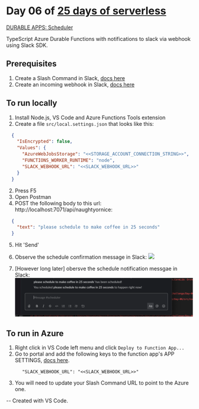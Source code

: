 # Day 06 of [25 days of serverless](https://www.25daysofserverless.com)

[DURABLE APPS: Scheduler](https://25daysofserverless.com/calendar/6)

TypeScript Azure Durable Functions with notifications to slack via webhook using Slack SDK.

## Prerequisites
1. Create a Slash Command in Slack, [docs here](https://api.slack.com/interactivity/slash-commands)
2. Create an incoming webhook in Slack, [docs here](https://api.slack.com/apps/AR4871ZR7/incoming-webhooks?)

## To run locally
1. Install Node.js, VS Code and Azure Functions Tools extension
2. Create a file `src/local.settings.json` that looks like this:
```json
  {
    "IsEncrypted": false,
    "Values": {
      "AzureWebJobsStorage": "<<STORAGE_ACCOUNT_CONNECTION_STRING>>",
      "FUNCTIONS_WORKER_RUNTIME": "node",
      "SLACK_WEBHOOK_URL": "<<SLACK_WEBHOOK_URL>>"
    }
  }
```
2. Press F5
3. Open Postman
4. POST the following body to this url: http://localhost:7071/api/naughtyornice:
```json
  {
    "text": "please schedule to make coffee in 25 seconds"
  }
```
5. Hit 'Send'
6. Observe the schedule confirmation message in Slack:
![](confirmation.png)

7. [However long later] obersve the schedule notification messgae in Slack:
![](schedule.png)

## To run in Azure
1. Right click in VS Code left menu and click `Deploy to Function App...` 
2. Go to portal and add the following keys to the function app's APP SETTINGS, [docs here](https://docs.microsoft.com/en-us/azure/azure-functions/functions-how-to-use-azure-function-app-settings).
```text
      "SLACK_WEBHOOK_URL": "<<SLACK_WEBHOOK_URL>>"
```
3. You will need to update your Slash Command URL to point to the Azure one.

-- Created with VS Code.
